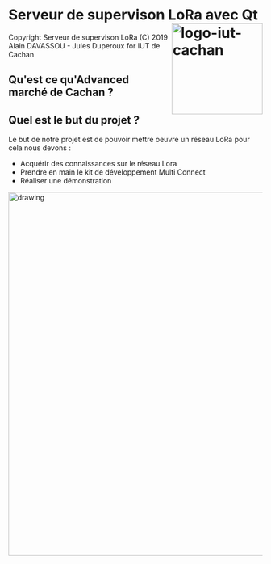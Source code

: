 # Serveur de supervison LoRa  avec Qt  <img src="http://www.iut-cachan.u-psud.fr/skins/newcachan/resources/img/xLogo-UPSud-Saclay_horizontal_IUT-CACHAN.jpg.pagespeed.ic.cqHiSmvYr4.jpg" alt="logo-iut-cachan" width="180" align="right" />

Copyright Serveur de supervison LoRa (C) 2019 Alain DAVASSOU - Jules Duperoux for IUT de Cachan 

## Qu'est ce qu'Advanced marché de Cachan ? ##

## Quel est le but du projet ? ##
Le but de notre projet est de pouvoir mettre oeuvre un réseau LoRa  pour cela  nous devons : 
* Acquérir des connaissances sur le réseau Lora 
* Prendre en main le kit de développement Multi Connect  
* Réaliser une démonstration  

<img src="https://github.com/alaindvs/serveur_supervision_lora/synoptique.png" alt="drawing" width="720"/>

